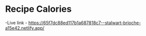 # Recipe Calories

-Live link - https://65f7dc88ed117b1a687818c7--stalwart-brioche-a15e42.netlify.app/
